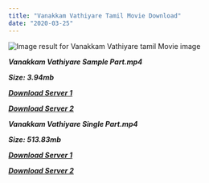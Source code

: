 ```yaml
---
title: "Vanakkam Vathiyare Tamil Movie Download"
date: "2020-03-25"
---
```


![Image result for Vanakkam Vathiyare  tamil Movie image](https://image.tmdb.org/t/p/w500/cEEojR98GAh6mAGNdHETsI8xe1e.jpg)

**_Vanakkam Vathiyare Sample Part.mp4_**

**_Size: 3.94mb_**

**_[Download Server 1](http://b2.wetransfer.vip/files/{b8ae04a0e9ab0f9e64837bab03a252825878f388f00779843f60cec38aa445db}20Actor{b8ae04a0e9ab0f9e64837bab03a252825878f388f00779843f60cec38aa445db}20Hits{b8ae04a0e9ab0f9e64837bab03a252825878f388f00779843f60cec38aa445db}20Collection/Karthik{b8ae04a0e9ab0f9e64837bab03a252825878f388f00779843f60cec38aa445db}20Movies{b8ae04a0e9ab0f9e64837bab03a252825878f388f00779843f60cec38aa445db}20Collections/Vanakkam{b8ae04a0e9ab0f9e64837bab03a252825878f388f00779843f60cec38aa445db}20Vathiyare{b8ae04a0e9ab0f9e64837bab03a252825878f388f00779843f60cec38aa445db}20(1980)/Vanakkam{b8ae04a0e9ab0f9e64837bab03a252825878f388f00779843f60cec38aa445db}20Vathiyare{b8ae04a0e9ab0f9e64837bab03a252825878f388f00779843f60cec38aa445db}20{b8ae04a0e9ab0f9e64837bab03a252825878f388f00779843f60cec38aa445db}20Sample{b8ae04a0e9ab0f9e64837bab03a252825878f388f00779843f60cec38aa445db}20HD.mp4)_**

**_[Download Server 2](http://b2.wetransfer.vip/files/{b8ae04a0e9ab0f9e64837bab03a252825878f388f00779843f60cec38aa445db}20Actor{b8ae04a0e9ab0f9e64837bab03a252825878f388f00779843f60cec38aa445db}20Hits{b8ae04a0e9ab0f9e64837bab03a252825878f388f00779843f60cec38aa445db}20Collection/Karthik{b8ae04a0e9ab0f9e64837bab03a252825878f388f00779843f60cec38aa445db}20Movies{b8ae04a0e9ab0f9e64837bab03a252825878f388f00779843f60cec38aa445db}20Collections/Vanakkam{b8ae04a0e9ab0f9e64837bab03a252825878f388f00779843f60cec38aa445db}20Vathiyare{b8ae04a0e9ab0f9e64837bab03a252825878f388f00779843f60cec38aa445db}20(1980)/Vanakkam{b8ae04a0e9ab0f9e64837bab03a252825878f388f00779843f60cec38aa445db}20Vathiyare{b8ae04a0e9ab0f9e64837bab03a252825878f388f00779843f60cec38aa445db}20{b8ae04a0e9ab0f9e64837bab03a252825878f388f00779843f60cec38aa445db}20Sample{b8ae04a0e9ab0f9e64837bab03a252825878f388f00779843f60cec38aa445db}20HD.mp4)_**

**_Vanakkam Vathiyare Single Part.mp4_**

**_Size: 513.83mb_**

**_[Download Server 1](http://b2.wetransfer.vip/files/{b8ae04a0e9ab0f9e64837bab03a252825878f388f00779843f60cec38aa445db}20Actor{b8ae04a0e9ab0f9e64837bab03a252825878f388f00779843f60cec38aa445db}20Hits{b8ae04a0e9ab0f9e64837bab03a252825878f388f00779843f60cec38aa445db}20Collection/Karthik{b8ae04a0e9ab0f9e64837bab03a252825878f388f00779843f60cec38aa445db}20Movies{b8ae04a0e9ab0f9e64837bab03a252825878f388f00779843f60cec38aa445db}20Collections/Vanakkam{b8ae04a0e9ab0f9e64837bab03a252825878f388f00779843f60cec38aa445db}20Vathiyare{b8ae04a0e9ab0f9e64837bab03a252825878f388f00779843f60cec38aa445db}20(1980)/Vanakkam{b8ae04a0e9ab0f9e64837bab03a252825878f388f00779843f60cec38aa445db}20Vathiyare{b8ae04a0e9ab0f9e64837bab03a252825878f388f00779843f60cec38aa445db}20{b8ae04a0e9ab0f9e64837bab03a252825878f388f00779843f60cec38aa445db}20Single{b8ae04a0e9ab0f9e64837bab03a252825878f388f00779843f60cec38aa445db}20Part{b8ae04a0e9ab0f9e64837bab03a252825878f388f00779843f60cec38aa445db}20HD.mp4)_**

**_[Download Server 2](http://b2.wetransfer.vip/files/{b8ae04a0e9ab0f9e64837bab03a252825878f388f00779843f60cec38aa445db}20Actor{b8ae04a0e9ab0f9e64837bab03a252825878f388f00779843f60cec38aa445db}20Hits{b8ae04a0e9ab0f9e64837bab03a252825878f388f00779843f60cec38aa445db}20Collection/Karthik{b8ae04a0e9ab0f9e64837bab03a252825878f388f00779843f60cec38aa445db}20Movies{b8ae04a0e9ab0f9e64837bab03a252825878f388f00779843f60cec38aa445db}20Collections/Vanakkam{b8ae04a0e9ab0f9e64837bab03a252825878f388f00779843f60cec38aa445db}20Vathiyare{b8ae04a0e9ab0f9e64837bab03a252825878f388f00779843f60cec38aa445db}20(1980)/Vanakkam{b8ae04a0e9ab0f9e64837bab03a252825878f388f00779843f60cec38aa445db}20Vathiyare{b8ae04a0e9ab0f9e64837bab03a252825878f388f00779843f60cec38aa445db}20{b8ae04a0e9ab0f9e64837bab03a252825878f388f00779843f60cec38aa445db}20Single{b8ae04a0e9ab0f9e64837bab03a252825878f388f00779843f60cec38aa445db}20Part{b8ae04a0e9ab0f9e64837bab03a252825878f388f00779843f60cec38aa445db}20HD.mp4)_**
